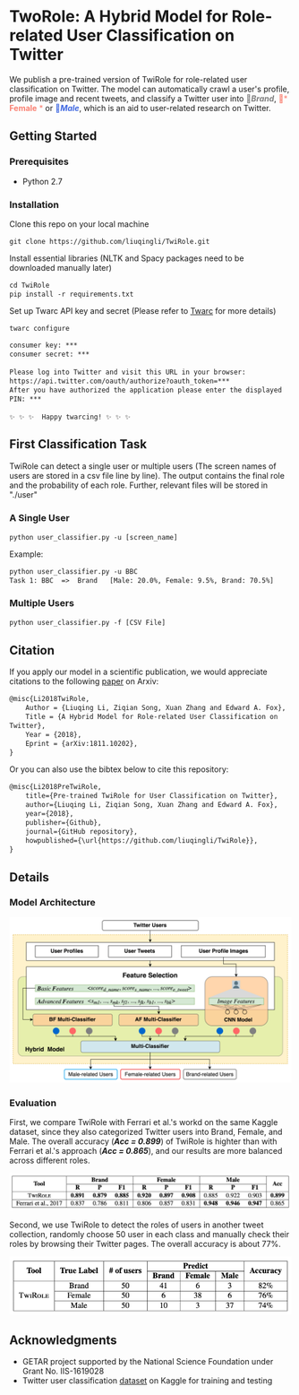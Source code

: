 # TwoRole: A Hybrid Model for Role-related User Classification on Twitter

We publish a pre-trained version of TwiRole for role-related user classification on Twitter. The model can automatically crawl a user's profile, profile image and recent tweets, and classify a Twitter user into <span style="color:gray">📣**_Brand_**</span>, <span style="color: salmon">👚* **Female** *</span> or <span style="color: RoyalBlue">👔**_Male_**</span>, which is an aid to user-related research on Twitter.

## Getting Started

### Prerequisites

* Python 2.7

### Installation

Clone this repo on your local machine

```
git clone https://github.com/liuqingli/TwiRole.git
```

Install essential libraries (NLTK and Spacy packages need to be downloaded manually later)

```
cd TwiRole
pip install -r requirements.txt
```

Set up Twarc API key and secret (Please refer to [Twarc](https://github.com/DocNow/twarc) for more details)

```
twarc configure
```

```
consumer key: ***
consumer secret: ***

Please log into Twitter and visit this URL in your browser: https://api.twitter.com/oauth/authorize?oauth_token=***
After you have authorized the application please enter the displayed PIN: ***

✨ ✨ ✨  Happy twarcing! ✨ ✨ ✨
```

## First Classification Task 

TwiRole can detect a single user or multiple users (The screen names of users are stored in a csv file line by line). The output contains the final role and the probability of each role. Further, relevant files will be stored in "./user"

### A Single User

```
python user_classifier.py -u [screen_name]
```
Example:

```
python user_classifier.py -u BBC
Task 1: BBC  =>  Brand   [Male: 20.0%, Female: 9.5%, Brand: 70.5%]
```

### Multiple Users

```
python user_classifier.py -f [CSV File]
```

## Citation

If you apply our model in a scientific publication, we would appreciate citations to the following [paper](https://arxiv.org/abs/1811.10202) on Arxiv:

```
@misc{Li2018TwiRole,
	Author = {Liuqing Li, Ziqian Song, Xuan Zhang and Edward A. Fox},
	Title = {A Hybrid Model for Role-related User Classification on Twitter},
	Year = {2018},
	Eprint = {arXiv:1811.10202},
}
```

Or you can also use the bibtex below to cite this repository:

```
@misc{Li2018PreTwiRole,
	title={Pre-trained TwiRole for User Classification on Twitter},
	author={Liuqing Li, Ziqian Song, Xuan Zhang and Edward A. Fox},
	year={2018},
	publisher={Github},
	journal={GitHub repository},
	howpublished={\url{https://github.com/liuqingli/TwiRole}},
}
``` 

## Details

### Model Architecture

![](./doc/architecture.png)

### Evaluation

First, we compare TwiRole with Ferrari et al.'s workd on the same Kaggle dataset, since they also categorized Twitter users into Brand, Female, and Male. The overall accuracy (***Acc = 0.899***) of TwiRole is highter than with Ferrari et al.'s approach (***Acc = 0.865***), and our results are more balanced across   different roles.

![](./doc/eval_1.png)

Second, we use TwiRole to detect the roles of users in another tweet collection, randomly choose 50 user in each class and manually check their roles by browsing their Twitter pages. The overall accuracy is about 77%.

![](./doc/eval_2.png)

## Acknowledgments

* GETAR project supported by the National Science Foundation under Grant No. IIS-1619028
* Twitter user classification [dataset](https://www.kaggle.com/crowdflower/twitter-user-gender-classification) on Kaggle for training and testing
